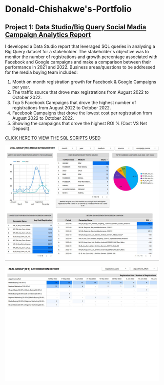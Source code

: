 # Donald-Chishakwe's-Portfolio

## Project 1: [Data Studio/Big Query Social Madia Campaign Analytics Report](https://github.com/dchishakwe/Social-Media-Campaign-Analytics-Report)

I developed a Data Studio report that leveraged SQL queries in analysing a Big Query dataset for a stakeholder. The stakeholder's objective was to monitor the number of registrations and growth percentage associated with Facebook and Google campaigns and make a comparison between their performance in 2021 and 2022. Business areas/questions to be addressed for the media buying team included:

1. Month on month registration growth for Facebook & Google Campaigns per year.
2. The traffic source that drove max registrations from August 2022 to October 2022. 
3. Top 5 Facebook Campaigns that drove the highest number of registrations from August 2022 to October 2022.
4. Facebook Campaigns that drove the lowest cost per registration from August 2022 to October 2022.
5. Showing the campaigns that drove the highest ROI % (Cost VS Net Deposit).

[CLICK HERE TO VIEW THE SQL SCRIPTS USED](https://github.com/dchishakwe/Social-Media-Campaign-Analytics-Report/tree/main/SQL%20Queries)

![ZEAL PROJECT DASHBOARD](https://github.com/dchishakwe/Social-Media-Campaign-Analytics-Report/blob/main/ZEAL%20PROJECT%20DASHBOARD%20PAGE%201.jpg)

![ZEAL PROJECT DASHBOARD](https://github.com/dchishakwe/Social-Media-Campaign-Analytics-Report/blob/main/ZEAL%20PROJECT%20DASHBOARD%20PAGE%202.jpg)
